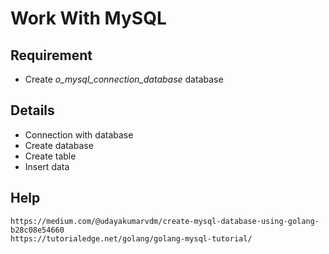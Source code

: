 # Work With MySQL 

## Requirement
  
  * Create *o_mysql_connection_database* database 

## Details

   * Connection with database
   * Create database
   * Create table
   * Insert data
  
## Help
  
    https://medium.com/@udayakumarvdm/create-mysql-database-using-golang-b28c08e54660
    https://tutorialedge.net/golang/golang-mysql-tutorial/
  
